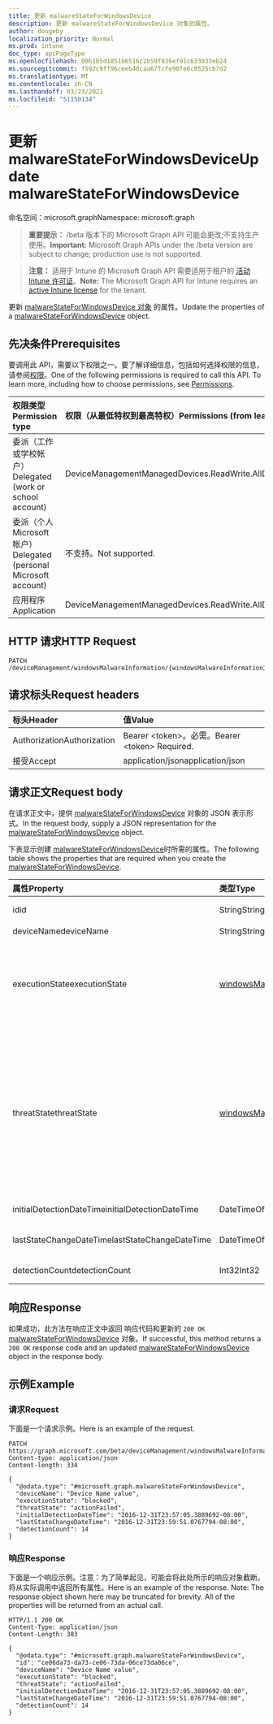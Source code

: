 ```yaml
---
title: 更新 malwareStateForWindowsDevice
description: 更新 malwareStateForWindowsDevice 对象的属性。
author: dougeby
localization_priority: Normal
ms.prod: intune
doc_type: apiPageType
ms.openlocfilehash: 00b1b5d1851b6516c2b59f836ef91c633033eb24
ms.sourcegitcommit: f592c9ff96ceeb40caa67fcfe90fe6c8525cb7d2
ms.translationtype: MT
ms.contentlocale: zh-CN
ms.lasthandoff: 03/23/2021
ms.locfileid: "51150134"
---
```

# <a name="update-malwarestateforwindowsdevice"></a><span data-ttu-id="ac8dc-103">更新 malwareStateForWindowsDevice</span><span class="sxs-lookup"><span data-stu-id="ac8dc-103">Update malwareStateForWindowsDevice</span></span>

<span data-ttu-id="ac8dc-104">命名空间：microsoft.graph</span><span class="sxs-lookup"><span data-stu-id="ac8dc-104">Namespace: microsoft.graph</span></span>

> <span data-ttu-id="ac8dc-105">**重要提示：** /beta 版本下的 Microsoft Graph API 可能会更改;不支持生产使用。</span><span class="sxs-lookup"><span data-stu-id="ac8dc-105">**Important:** Microsoft Graph APIs under the /beta version are subject to change; production use is not supported.</span></span>

> <span data-ttu-id="ac8dc-106">**注意：** 适用于 Intune 的 Microsoft Graph API 需要适用于租户的 [活动 Intune 许可证](https://go.microsoft.com/fwlink/?linkid=839381)。</span><span class="sxs-lookup"><span data-stu-id="ac8dc-106">**Note:** The Microsoft Graph API for Intune requires an [active Intune license](https://go.microsoft.com/fwlink/?linkid=839381) for the tenant.</span></span>

<span data-ttu-id="ac8dc-107">更新 [malwareStateForWindowsDevice 对象](../resources/intune-devices-malwarestateforwindowsdevice.md) 的属性。</span><span class="sxs-lookup"><span data-stu-id="ac8dc-107">Update the properties of a [malwareStateForWindowsDevice](../resources/intune-devices-malwarestateforwindowsdevice.md) object.</span></span>

## <a name="prerequisites"></a><span data-ttu-id="ac8dc-108">先决条件</span><span class="sxs-lookup"><span data-stu-id="ac8dc-108">Prerequisites</span></span>
<span data-ttu-id="ac8dc-p101">要调用此 API，需要以下权限之一。要了解详细信息，包括如何选择权限的信息，请参阅[权限](/graph/permissions-reference)。</span><span class="sxs-lookup"><span data-stu-id="ac8dc-p101">One of the following permissions is required to call this API. To learn more, including how to choose permissions, see [Permissions](/graph/permissions-reference).</span></span>

|<span data-ttu-id="ac8dc-111">权限类型</span><span class="sxs-lookup"><span data-stu-id="ac8dc-111">Permission type</span></span>|<span data-ttu-id="ac8dc-112">权限（从最低特权到最高特权）</span><span class="sxs-lookup"><span data-stu-id="ac8dc-112">Permissions (from least to most privileged)</span></span>|
|:---|:---|
|<span data-ttu-id="ac8dc-113">委派（工作或学校帐户）</span><span class="sxs-lookup"><span data-stu-id="ac8dc-113">Delegated (work or school account)</span></span>|<span data-ttu-id="ac8dc-114">DeviceManagementManagedDevices.ReadWrite.All</span><span class="sxs-lookup"><span data-stu-id="ac8dc-114">DeviceManagementManagedDevices.ReadWrite.All</span></span>|
|<span data-ttu-id="ac8dc-115">委派（个人 Microsoft 帐户）</span><span class="sxs-lookup"><span data-stu-id="ac8dc-115">Delegated (personal Microsoft account)</span></span>|<span data-ttu-id="ac8dc-116">不支持。</span><span class="sxs-lookup"><span data-stu-id="ac8dc-116">Not supported.</span></span>|
|<span data-ttu-id="ac8dc-117">应用程序</span><span class="sxs-lookup"><span data-stu-id="ac8dc-117">Application</span></span>|<span data-ttu-id="ac8dc-118">DeviceManagementManagedDevices.ReadWrite.All</span><span class="sxs-lookup"><span data-stu-id="ac8dc-118">DeviceManagementManagedDevices.ReadWrite.All</span></span>|

## <a name="http-request"></a><span data-ttu-id="ac8dc-119">HTTP 请求</span><span class="sxs-lookup"><span data-stu-id="ac8dc-119">HTTP Request</span></span>
<!-- {
  "blockType": "ignored"
}
-->
``` http
PATCH /deviceManagement/windowsMalwareInformation/{windowsMalwareInformationId}/deviceMalwareStates/{malwareStateForWindowsDeviceId}
```

## <a name="request-headers"></a><span data-ttu-id="ac8dc-120">请求标头</span><span class="sxs-lookup"><span data-stu-id="ac8dc-120">Request headers</span></span>
|<span data-ttu-id="ac8dc-121">标头</span><span class="sxs-lookup"><span data-stu-id="ac8dc-121">Header</span></span>|<span data-ttu-id="ac8dc-122">值</span><span class="sxs-lookup"><span data-stu-id="ac8dc-122">Value</span></span>|
|:---|:---|
|<span data-ttu-id="ac8dc-123">Authorization</span><span class="sxs-lookup"><span data-stu-id="ac8dc-123">Authorization</span></span>|<span data-ttu-id="ac8dc-124">Bearer &lt;token&gt;。必需。</span><span class="sxs-lookup"><span data-stu-id="ac8dc-124">Bearer &lt;token&gt; Required.</span></span>|
|<span data-ttu-id="ac8dc-125">接受</span><span class="sxs-lookup"><span data-stu-id="ac8dc-125">Accept</span></span>|<span data-ttu-id="ac8dc-126">application/json</span><span class="sxs-lookup"><span data-stu-id="ac8dc-126">application/json</span></span>|

## <a name="request-body"></a><span data-ttu-id="ac8dc-127">请求正文</span><span class="sxs-lookup"><span data-stu-id="ac8dc-127">Request body</span></span>
<span data-ttu-id="ac8dc-128">在请求正文中，提供 [malwareStateForWindowsDevice](../resources/intune-devices-malwarestateforwindowsdevice.md) 对象的 JSON 表示形式。</span><span class="sxs-lookup"><span data-stu-id="ac8dc-128">In the request body, supply a JSON representation for the [malwareStateForWindowsDevice](../resources/intune-devices-malwarestateforwindowsdevice.md) object.</span></span>

<span data-ttu-id="ac8dc-129">下表显示创建 [malwareStateForWindowsDevice](../resources/intune-devices-malwarestateforwindowsdevice.md)时所需的属性。</span><span class="sxs-lookup"><span data-stu-id="ac8dc-129">The following table shows the properties that are required when you create the [malwareStateForWindowsDevice](../resources/intune-devices-malwarestateforwindowsdevice.md).</span></span>

|<span data-ttu-id="ac8dc-130">属性</span><span class="sxs-lookup"><span data-stu-id="ac8dc-130">Property</span></span>|<span data-ttu-id="ac8dc-131">类型</span><span class="sxs-lookup"><span data-stu-id="ac8dc-131">Type</span></span>|<span data-ttu-id="ac8dc-132">说明</span><span class="sxs-lookup"><span data-stu-id="ac8dc-132">Description</span></span>|
|:---|:---|:---|
|<span data-ttu-id="ac8dc-133">id</span><span class="sxs-lookup"><span data-stu-id="ac8dc-133">id</span></span>|<span data-ttu-id="ac8dc-134">String</span><span class="sxs-lookup"><span data-stu-id="ac8dc-134">String</span></span>|<span data-ttu-id="ac8dc-135">唯一标识符。</span><span class="sxs-lookup"><span data-stu-id="ac8dc-135">The unique Identifier.</span></span> <span data-ttu-id="ac8dc-136">这是设备 ID。</span><span class="sxs-lookup"><span data-stu-id="ac8dc-136">This is device id.</span></span>|
|<span data-ttu-id="ac8dc-137">deviceName</span><span class="sxs-lookup"><span data-stu-id="ac8dc-137">deviceName</span></span>|<span data-ttu-id="ac8dc-138">String</span><span class="sxs-lookup"><span data-stu-id="ac8dc-138">String</span></span>|<span data-ttu-id="ac8dc-139">设备名称</span><span class="sxs-lookup"><span data-stu-id="ac8dc-139">Device name</span></span>|
|<span data-ttu-id="ac8dc-140">executionState</span><span class="sxs-lookup"><span data-stu-id="ac8dc-140">executionState</span></span>|[<span data-ttu-id="ac8dc-141">windowsMalwareExecutionState</span><span class="sxs-lookup"><span data-stu-id="ac8dc-141">windowsMalwareExecutionState</span></span>](../resources/intune-devices-windowsmalwareexecutionstate.md)|<span data-ttu-id="ac8dc-142">恶意软件的执行状态，如阻止/执行等。可能的值是 `unknown` `blocked` `allowed` ：、、、、。 `running` `notRunning`</span><span class="sxs-lookup"><span data-stu-id="ac8dc-142">Execution status of the malware like blocked/executing etc. Possible values are: `unknown`, `blocked`, `allowed`, `running`, `notRunning`.</span></span>|
|<span data-ttu-id="ac8dc-143">threatState</span><span class="sxs-lookup"><span data-stu-id="ac8dc-143">threatState</span></span>|[<span data-ttu-id="ac8dc-144">windowsMalwareThreatState</span><span class="sxs-lookup"><span data-stu-id="ac8dc-144">windowsMalwareThreatState</span></span>](../resources/intune-devices-windowsmalwarethreatstate.md)|<span data-ttu-id="ac8dc-145">恶意软件的威胁状态，如已清理/隔离/允许等。可能的值包括 `active` `actionFailed` `manualStepsRequired` ：、、、、、、、、、、。 `fullScanRequired` `rebootRequired` `remediatedWithNonCriticalFailures` `quarantined` `removed` `cleaned` `allowed` `noStatusCleared`</span><span class="sxs-lookup"><span data-stu-id="ac8dc-145">Threat status of the malware like cleaned/quarantined/allowed etc. Possible values are: `active`, `actionFailed`, `manualStepsRequired`, `fullScanRequired`, `rebootRequired`, `remediatedWithNonCriticalFailures`, `quarantined`, `removed`, `cleaned`, `allowed`, `noStatusCleared`.</span></span>|
|<span data-ttu-id="ac8dc-146">initialDetectionDateTime</span><span class="sxs-lookup"><span data-stu-id="ac8dc-146">initialDetectionDateTime</span></span>|<span data-ttu-id="ac8dc-147">DateTimeOffset</span><span class="sxs-lookup"><span data-stu-id="ac8dc-147">DateTimeOffset</span></span>|<span data-ttu-id="ac8dc-148">恶意软件的初始检测日期/时间</span><span class="sxs-lookup"><span data-stu-id="ac8dc-148">Initial detection datetime of the malware</span></span>|
|<span data-ttu-id="ac8dc-149">lastStateChangeDateTime</span><span class="sxs-lookup"><span data-stu-id="ac8dc-149">lastStateChangeDateTime</span></span>|<span data-ttu-id="ac8dc-150">DateTimeOffset</span><span class="sxs-lookup"><span data-stu-id="ac8dc-150">DateTimeOffset</span></span>|<span data-ttu-id="ac8dc-151">上次更改此特定威胁的时间</span><span class="sxs-lookup"><span data-stu-id="ac8dc-151">The last time this particular threat was changed</span></span>|
|<span data-ttu-id="ac8dc-152">detectionCount</span><span class="sxs-lookup"><span data-stu-id="ac8dc-152">detectionCount</span></span>|<span data-ttu-id="ac8dc-153">Int32</span><span class="sxs-lookup"><span data-stu-id="ac8dc-153">Int32</span></span>|<span data-ttu-id="ac8dc-154">检测到恶意软件次数</span><span class="sxs-lookup"><span data-stu-id="ac8dc-154">Number of times the malware is detected</span></span>|



## <a name="response"></a><span data-ttu-id="ac8dc-155">响应</span><span class="sxs-lookup"><span data-stu-id="ac8dc-155">Response</span></span>
<span data-ttu-id="ac8dc-156">如果成功，此方法在响应正文中返回 响应代码和更新的 `200 OK` [malwareStateForWindowsDevice](../resources/intune-devices-malwarestateforwindowsdevice.md) 对象。</span><span class="sxs-lookup"><span data-stu-id="ac8dc-156">If successful, this method returns a `200 OK` response code and an updated [malwareStateForWindowsDevice](../resources/intune-devices-malwarestateforwindowsdevice.md) object in the response body.</span></span>

## <a name="example"></a><span data-ttu-id="ac8dc-157">示例</span><span class="sxs-lookup"><span data-stu-id="ac8dc-157">Example</span></span>

### <a name="request"></a><span data-ttu-id="ac8dc-158">请求</span><span class="sxs-lookup"><span data-stu-id="ac8dc-158">Request</span></span>
<span data-ttu-id="ac8dc-159">下面是一个请求示例。</span><span class="sxs-lookup"><span data-stu-id="ac8dc-159">Here is an example of the request.</span></span>
``` http
PATCH https://graph.microsoft.com/beta/deviceManagement/windowsMalwareInformation/{windowsMalwareInformationId}/deviceMalwareStates/{malwareStateForWindowsDeviceId}
Content-type: application/json
Content-length: 334

{
  "@odata.type": "#microsoft.graph.malwareStateForWindowsDevice",
  "deviceName": "Device Name value",
  "executionState": "blocked",
  "threatState": "actionFailed",
  "initialDetectionDateTime": "2016-12-31T23:57:05.3889692-08:00",
  "lastStateChangeDateTime": "2016-12-31T23:59:51.0767794-08:00",
  "detectionCount": 14
}
```

### <a name="response"></a><span data-ttu-id="ac8dc-160">响应</span><span class="sxs-lookup"><span data-stu-id="ac8dc-160">Response</span></span>
<span data-ttu-id="ac8dc-p103">下面是一个响应示例。注意：为了简单起见，可能会将此处所示的响应对象截断。将从实际调用中返回所有属性。</span><span class="sxs-lookup"><span data-stu-id="ac8dc-p103">Here is an example of the response. Note: The response object shown here may be truncated for brevity. All of the properties will be returned from an actual call.</span></span>
``` http
HTTP/1.1 200 OK
Content-Type: application/json
Content-Length: 383

{
  "@odata.type": "#microsoft.graph.malwareStateForWindowsDevice",
  "id": "ce06da73-da73-ce06-73da-06ce73da06ce",
  "deviceName": "Device Name value",
  "executionState": "blocked",
  "threatState": "actionFailed",
  "initialDetectionDateTime": "2016-12-31T23:57:05.3889692-08:00",
  "lastStateChangeDateTime": "2016-12-31T23:59:51.0767794-08:00",
  "detectionCount": 14
}
```




